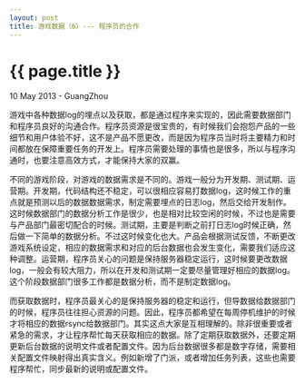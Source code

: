 ```yaml
---
layout: post
title: 游戏数据（6）--- 程序员的合作
---
```


 {{ page.title }}
================
<p class="meta">10 May 2013 - GuangZhou</p>

游戏中各种数据log的埋点以及获取，都是通过程序来实现的，因此需要数据部门和程序员良好的沟通合作。程序员资源是很宝贵的，有时候我们会抱怨产品的一些细节和用户体验不好，这不是产品不愿更改，而是因为程序员当时将主要精力和时间都放在保障重要任务的开发上。程序员需要处理的事情也是很多，所以与程序沟通时，也要注意高效方式，才能保持大家的双赢。
  
  
不同的游戏阶段，对游戏的数据需求是不同的。游戏一般分为开发期、测试期、运营期。开发期，代码结构还不稳定，可以很相应容易打数据log，这时候工作的重点就是预测以后的数据数据需求，制定需要埋点的日志log，然后交给开发制作。这时候数据部门的数据分析工作是很少，也是相对比较空闲的时候，不过也是需要与产品部门最密切配合的时候。测试期，主要是判断之前打日志log时候正确，然后做一下简单的数据分析。不过这时候变化也大。产品会根据测试反馈，不断更改游戏系统设定，相应的数据需求和对应的后台数据也会发生变化，需要我们适应这种调整。运营期，程序员关心的问题是保持服务器稳定运行，这时候要更改数据log，一般会有较大阻力，所以在开发和测试期一定要尽量管理好相应的数据log。这个阶段数据部门很多工作都是数据分析，而不是制定数据log。
  
  
而获取数据时，程序员最关心的是保持服务器的稳定和运行，但导数据给数据部门的时候，程序员往往担心资源的问题。因此，程序员都希望在每周停机维护的时候才将相应的数据rsync给数据部门。其实这点大家是互相理解的。除非很重要或者紧急的需求，才让程序帮忙每天获取相应的数据。除了定期获取数据外，还要定期更新后台数据的说明文件或者配置文件。因为后台数据很多都是数字存储，需要相关配置文件映射得出真实含义。例如新增了门派，或者增加任务列表，这些也需要程序帮忙，同步最新的说明或配置文件。



